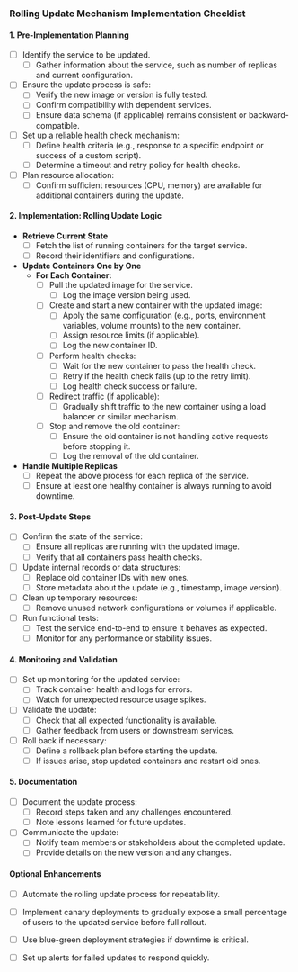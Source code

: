 ### Rolling Update Mechanism Implementation Checklist

#### 1. Pre-Implementation Planning
- [ ] Identify the service to be updated.
  - [ ] Gather information about the service, such as number of replicas and current configuration.
- [ ] Ensure the update process is safe:
  - [ ] Verify the new image or version is fully tested.
  - [ ] Confirm compatibility with dependent services.
  - [ ] Ensure data schema (if applicable) remains consistent or backward-compatible.
- [ ] Set up a reliable health check mechanism:
  - [ ] Define health criteria (e.g., response to a specific endpoint or success of a custom script).
  - [ ] Determine a timeout and retry policy for health checks.
- [ ] Plan resource allocation:
  - [ ] Confirm sufficient resources (CPU, memory) are available for additional containers during the update.

#### 2. Implementation: Rolling Update Logic
- **Retrieve Current State**
  - [ ] Fetch the list of running containers for the target service.
  - [ ] Record their identifiers and configurations.

- **Update Containers One by One**
  - **For Each Container:**
    - [ ] Pull the updated image for the service.
      - [ ] Log the image version being used.
    - [ ] Create and start a new container with the updated image:
      - [ ] Apply the same configuration (e.g., ports, environment variables, volume mounts) to the new container.
      - [ ] Assign resource limits (if applicable).
      - [ ] Log the new container ID.
    - [ ] Perform health checks:
      - [ ] Wait for the new container to pass the health check.
      - [ ] Retry if the health check fails (up to the retry limit).
      - [ ] Log health check success or failure.
    - [ ] Redirect traffic (if applicable):
      - [ ] Gradually shift traffic to the new container using a load balancer or similar mechanism.
    - [ ] Stop and remove the old container:
      - [ ] Ensure the old container is not handling active requests before stopping it.
      - [ ] Log the removal of the old container.

- **Handle Multiple Replicas**
  - [ ] Repeat the above process for each replica of the service.
  - [ ] Ensure at least one healthy container is always running to avoid downtime.

#### 3. Post-Update Steps
- [ ] Confirm the state of the service:
  - [ ] Ensure all replicas are running with the updated image.
  - [ ] Verify that all containers pass health checks.
- [ ] Update internal records or data structures:
  - [ ] Replace old container IDs with new ones.
  - [ ] Store metadata about the update (e.g., timestamp, image version).
- [ ] Clean up temporary resources:
  - [ ] Remove unused network configurations or volumes if applicable.
- [ ] Run functional tests:
  - [ ] Test the service end-to-end to ensure it behaves as expected.
  - [ ] Monitor for any performance or stability issues.

#### 4. Monitoring and Validation
- [ ] Set up monitoring for the updated service:
  - [ ] Track container health and logs for errors.
  - [ ] Watch for unexpected resource usage spikes.
- [ ] Validate the update:
  - [ ] Check that all expected functionality is available.
  - [ ] Gather feedback from users or downstream services.
- [ ] Roll back if necessary:
  - [ ] Define a rollback plan before starting the update.
  - [ ] If issues arise, stop updated containers and restart old ones.

#### 5. Documentation
- [ ] Document the update process:
  - [ ] Record steps taken and any challenges encountered.
  - [ ] Note lessons learned for future updates.
- [ ] Communicate the update:
  - [ ] Notify team members or stakeholders about the completed update.
  - [ ] Provide details on the new version and any changes.

#### Optional Enhancements
- [ ] Automate the rolling update process for repeatability.
- [ ] Implement canary deployments to gradually expose a small percentage of users to the updated service before full rollout.
- [ ] Use blue-green deployment strategies if downtime is critical.
- [ ] Set up alerts for failed updates to respond quickly.

